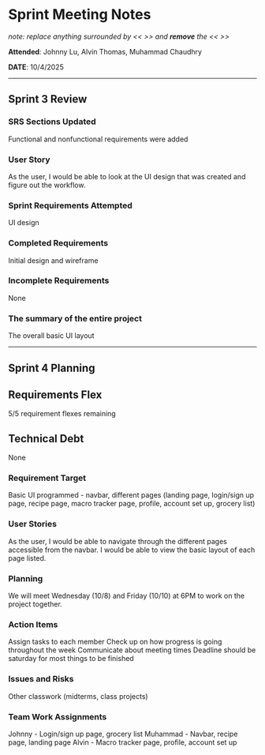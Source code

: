 # Sprint Meeting Notes

*note: replace anything surrounded by << >> and **remove** the << >>*

**Attended**: Johnny Lu, Alvin Thomas, Muhammad Chaudhry 

**DATE**: 10/4/2025

***

## Sprint 3 Review

### SRS Sections Updated

Functional and nonfunctional requirements were added

### User Story

As the user, I would be able to look at the UI design that was created and figure out the workflow. 

### Sprint Requirements Attempted

UI design

### Completed Requirements

Initial design and wireframe

### Incomplete Requirements

None

### The summary of the entire project

The overall basic UI layout 

***

## Sprint 4 Planning

## Requirements Flex

5/5 requirement flexes remaining

## Technical Debt

None

### Requirement Target

Basic UI programmed - navbar, different pages (landing page, login/sign up page, recipe page, macro tracker page, profile, account set up, grocery list)


### User Stories

As the user, I would be able to navigate through the different pages accessible from the navbar. I would be able to view the basic layout of each page listed. 

### Planning

We will meet Wednesday (10/8) and Friday (10/10) at 6PM to work on the project together.

### Action Items

Assign tasks to each member
Check up on how progress is going throughout the week
Communicate about meeting times
Deadline should be saturday for most things to be finished

### Issues and Risks

Other classwork (midterms, class projects)

### Team Work Assignments

Johnny - Login/sign up page, grocery list
Muhammad - Navbar, recipe page, landing page
Alvin - Macro tracker page, profile, account set up

